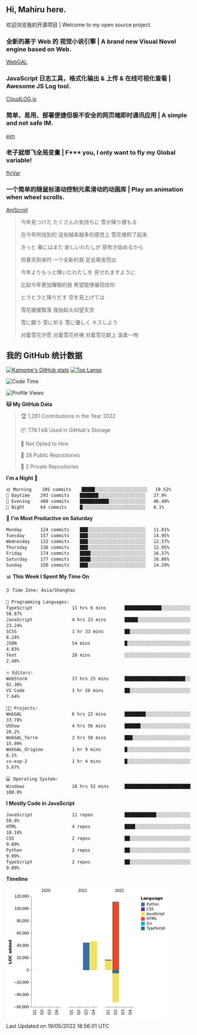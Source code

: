 ## Hi, Mahiru here.

欢迎浏览我的开源项目 | Welcome to my open source project.

### 全新的基于 Web 的 视觉小说引擎 | A brand new Visual Novel engine based on Web.

[WebGAL](https://github.com/MakinoharaShoko/WebGAL)

### JavaScript 日志工具，格式化输出 & 上传 & 在线可视化查看 | Awesome JS Log tool.

[CloudLOG.js](https://github.com/MakinoharaShoko/CloudLog.JS)

### 简单、易用、部署便捷但极不安全的网页端即时通讯应用 | A simple and not safe IM.

[eim](https://github.com/MakinoharaShoko/eim)

### 老子就想飞全局变量 | F*** you, I only want to fly my Global variable!

[flyVar](https://github.com/MakinoharaShoko/flyVar)

### 一个简单的随鼠标滚动控制元素滑动的动画库 | Play an animation when wheel scrolls.

[AniScroll](https://github.com/MakinoharaShoko/AniScroll)

> 今年見つけた たくさんの気持ちに 雪が降り積もる  
> 
> 在今年所找到的 这些越来越多的感觉上 雪花堆积了起来  
> 
> きっと 春にはまた 新しいわたしが 芽吹き始めるから  
> 
> 但春天到来时 一个全新的我 定会萌发而出  
> 
> 今年よりもっと輝いたわたしを 見せれますように  
> 
> 比起今年更加耀眼的我 希望能够展现给你  
> 
> ヒラヒラと降りだす 空を見上げては  
> 
> 雪花缓缓飘落 我抬起头仰望天空  
> 
> 雪に願う 雪に祈る 雪に優しく キスしよう  
> 
> 对着雪花许愿 对着雪花祈祷 对着雪花献上 温柔一吻

## 我的 GitHub 统计数据

[![Kamome's GitHub stats](https://github-readme-stats.vercel.app/api?username=MakinoharaShoko)](https://github.com/anuraghazra/github-readme-stats)
[![Top Langs](https://github-readme-stats.vercel.app/api/top-langs/?username=MakinoharaShoko&layout=compact)](https://github.com/anuraghazra/github-readme-stats)

<!--
**MakinoharaShoko/MakinoharaShoko** is a ✨ _special_ ✨ repository because its `README.md` (this file) appears on your GitHub profile.

Here are some ideas to get you started:

- 🔭 I’m currently working on ...
- 🌱 I’m currently learning ...
- 👯 I’m looking to collaborate on ...
- 🤔 I’m looking for help with ...
- 💬 Ask me about ...
- 📫 How to reach me: ...
- 😄 Pronouns: ...
- ⚡ Fun fact: ...
-->

<!--START_SECTION:waka-->
![Code Time](http://img.shields.io/badge/Code%20Time-0%20secs-blue)

![Profile Views](http://img.shields.io/badge/Profile%20Views-36-blue)

**🐱 My GitHub Data** 

> 🏆 1,281 Contributions in the Year 2022
 > 
> 📦 778.1 kB Used in GitHub's Storage 
 > 
> 🚫 Not Opted to Hire
 > 
> 📜 28 Public Repositories 
 > 
> 🔑 2 Private Repositories  
 > 
**I'm a Night 🦉** 

```text
🌞 Morning    205 commits    █████░░░░░░░░░░░░░░░░░░░░   19.52% 
🌆 Daytime    293 commits    ███████░░░░░░░░░░░░░░░░░░   27.9% 
🌃 Evening    488 commits    ███████████░░░░░░░░░░░░░░   46.48% 
🌙 Night      64 commits     █░░░░░░░░░░░░░░░░░░░░░░░░   6.1%

```
📅 **I'm Most Productive on Saturday** 

```text
Monday       124 commits    ███░░░░░░░░░░░░░░░░░░░░░░   11.81% 
Tuesday      157 commits    ███░░░░░░░░░░░░░░░░░░░░░░   14.95% 
Wednesday    132 commits    ███░░░░░░░░░░░░░░░░░░░░░░   12.57% 
Thursday     136 commits    ███░░░░░░░░░░░░░░░░░░░░░░   12.95% 
Friday       174 commits    ████░░░░░░░░░░░░░░░░░░░░░   16.57% 
Saturday     177 commits    ████░░░░░░░░░░░░░░░░░░░░░   16.86% 
Sunday       150 commits    ███░░░░░░░░░░░░░░░░░░░░░░   14.29%

```


📊 **This Week I Spent My Time On** 

```text
⌚︎ Time Zone: Asia/Shanghai

💬 Programming Languages: 
TypeScript               11 hrs 6 mins       ██████████████░░░░░░░░░░░   58.87% 
JavaScript               4 hrs 23 mins       █████░░░░░░░░░░░░░░░░░░░░   23.24% 
SCSS                     1 hr 33 mins        ██░░░░░░░░░░░░░░░░░░░░░░░   8.24% 
JSON                     54 mins             █░░░░░░░░░░░░░░░░░░░░░░░░   4.83% 
Text                     28 mins             ░░░░░░░░░░░░░░░░░░░░░░░░░   2.48%

🔥 Editors: 
WebStorm                 17 hrs 25 mins      ███████████████████████░░   92.36% 
VS Code                  1 hr 26 mins        ██░░░░░░░░░░░░░░░░░░░░░░░   7.64%

🐱‍💻 Projects: 
WebGAL                   6 hrs 22 mins       ████████░░░░░░░░░░░░░░░░░   33.78% 
UShow                    4 hrs 56 mins       ██████░░░░░░░░░░░░░░░░░░░   26.2% 
WebGAL_Terre             2 hrs 50 mins       ███░░░░░░░░░░░░░░░░░░░░░░   15.09% 
WebGAL_Origine           1 hr 9 mins         █░░░░░░░░░░░░░░░░░░░░░░░░   6.1% 
ss-exp-2                 1 hr 4 mins         █░░░░░░░░░░░░░░░░░░░░░░░░   5.67%

💻 Operating System: 
Windows                  18 hrs 52 mins      █████████████████████████   100.0%

```

**I Mostly Code in JavaScript** 

```text
JavaScript               11 repos            ████████████░░░░░░░░░░░░░   50.0% 
HTML                     4 repos             ████░░░░░░░░░░░░░░░░░░░░░   18.18% 
CSS                      2 repos             ██░░░░░░░░░░░░░░░░░░░░░░░   9.09% 
Python                   2 repos             ██░░░░░░░░░░░░░░░░░░░░░░░   9.09% 
TypeScript               2 repos             ██░░░░░░░░░░░░░░░░░░░░░░░   9.09%

```


**Timeline**

![Chart not found](https://raw.githubusercontent.com/MakinoharaShoko/MakinoharaShoko/main/charts/bar_graph.png) 


 Last Updated on 19/05/2022 18:56:01 UTC
<!--END_SECTION:waka-->
